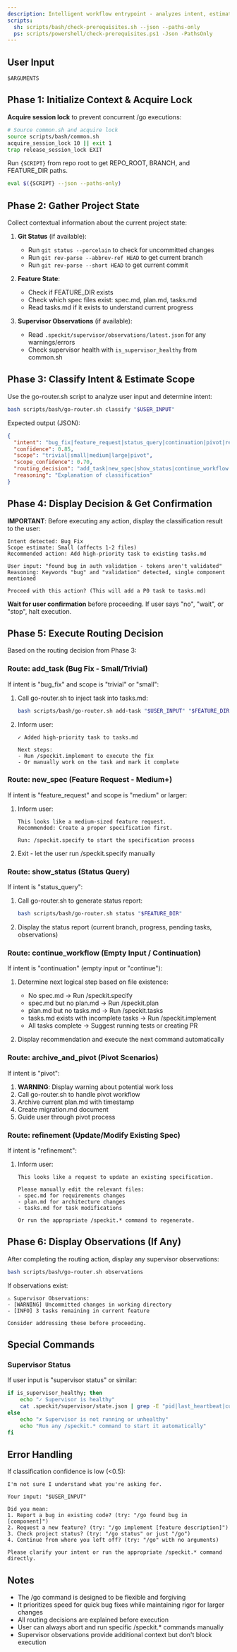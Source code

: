 ```yaml
---
description: Intelligent workflow entrypoint - analyzes intent, estimates scope, and routes to appropriate commands
scripts:
  sh: scripts/bash/check-prerequisites.sh --json --paths-only
  ps: scripts/powershell/check-prerequisites.ps1 -Json -PathsOnly
---
```


## User Input

```text
$ARGUMENTS
```

## Phase 1: Initialize Context & Acquire Lock

**Acquire session lock** to prevent concurrent /go executions:

```bash
# Source common.sh and acquire lock
source scripts/bash/common.sh
acquire_session_lock 10 || exit 1
trap release_session_lock EXIT
```

Run `{SCRIPT}` from repo root to get REPO_ROOT, BRANCH, and FEATURE_DIR paths.

```bash
eval $({SCRIPT} --json --paths-only)
```

## Phase 2: Gather Project State

Collect contextual information about the current project state:

1. **Git Status** (if available):
   - Run `git status --porcelain` to check for uncommitted changes
   - Run `git rev-parse --abbrev-ref HEAD` to get current branch
   - Run `git rev-parse --short HEAD` to get current commit

2. **Feature State**:
   - Check if FEATURE_DIR exists
   - Check which spec files exist: spec.md, plan.md, tasks.md
   - Read tasks.md if it exists to understand current progress

3. **Supervisor Observations** (if available):
   - Read `.speckit/supervisor/observations/latest.json` for any warnings/errors
   - Check supervisor health with `is_supervisor_healthy` from common.sh

## Phase 3: Classify Intent & Estimate Scope

Use the go-router.sh script to analyze user input and determine intent:

```bash
bash scripts/bash/go-router.sh classify "$USER_INPUT"
```

Expected output (JSON):
```json
{
  "intent": "bug_fix|feature_request|status_query|continuation|pivot|refinement",
  "confidence": 0.85,
  "scope": "trivial|small|medium|large|pivot",
  "scope_confidence": 0.70,
  "routing_decision": "add_task|new_spec|show_status|continue_workflow|archive_and_pivot",
  "reasoning": "Explanation of classification"
}
```

## Phase 4: Display Decision & Get Confirmation

**IMPORTANT**: Before executing any action, display the classification result to the user:

```
Intent detected: Bug Fix
Scope estimate: Small (affects 1-2 files)
Recommended action: Add high-priority task to existing tasks.md

User input: "found bug in auth validation - tokens aren't validated"
Reasoning: Keywords "bug" and "validation" detected, single component mentioned

Proceed with this action? (This will add a P0 task to tasks.md)
```

**Wait for user confirmation** before proceeding. If user says "no", "wait", or "stop", halt execution.

## Phase 5: Execute Routing Decision

Based on the routing decision from Phase 3:

### Route: add_task (Bug Fix - Small/Trivial)
If intent is "bug_fix" and scope is "trivial" or "small":

1. Call go-router.sh to inject task into tasks.md:
   ```bash
   bash scripts/bash/go-router.sh add-task "$USER_INPUT" "$FEATURE_DIR/tasks.md"
   ```

2. Inform user:
   ```
   ✓ Added high-priority task to tasks.md

   Next steps:
   - Run /speckit.implement to execute the fix
   - Or manually work on the task and mark it complete
   ```

### Route: new_spec (Feature Request - Medium+)
If intent is "feature_request" and scope is "medium" or larger:

1. Inform user:
   ```
   This looks like a medium-sized feature request.
   Recommended: Create a proper specification first.

   Run: /speckit.specify to start the specification process
   ```

2. Exit - let the user run /speckit.specify manually

### Route: show_status (Status Query)
If intent is "status_query":

1. Call go-router.sh to generate status report:
   ```bash
   bash scripts/bash/go-router.sh status "$FEATURE_DIR"
   ```

2. Display the status report (current branch, progress, pending tasks, observations)

### Route: continue_workflow (Empty Input / Continuation)
If intent is "continuation" (empty input or "continue"):

1. Determine next logical step based on file existence:
   - No spec.md → Run /speckit.specify
   - spec.md but no plan.md → Run /speckit.plan
   - plan.md but no tasks.md → Run /speckit.tasks
   - tasks.md exists with incomplete tasks → Run /speckit.implement
   - All tasks complete → Suggest running tests or creating PR

2. Display recommendation and execute the next command automatically

### Route: archive_and_pivot (Pivot Scenarios)
If intent is "pivot":

1. **WARNING**: Display warning about potential work loss
2. Call go-router.sh to handle pivot workflow
3. Archive current plan.md with timestamp
4. Create migration.md document
5. Guide user through pivot process

### Route: refinement (Update/Modify Existing Spec)
If intent is "refinement":

1. Inform user:
   ```
   This looks like a request to update an existing specification.

   Please manually edit the relevant files:
   - spec.md for requirements changes
   - plan.md for architecture changes
   - tasks.md for task modifications

   Or run the appropriate /speckit.* command to regenerate.
   ```

## Phase 6: Display Observations (If Any)

After completing the routing action, display any supervisor observations:

```bash
bash scripts/bash/go-router.sh observations
```

If observations exist:
```
⚠ Supervisor Observations:
- [WARNING] Uncommitted changes in working directory
- [INFO] 3 tasks remaining in current feature

Consider addressing these before proceeding.
```

## Special Commands

### Supervisor Status
If user input is "supervisor status" or similar:
```bash
if is_supervisor_healthy; then
    echo "✓ Supervisor is healthy"
    cat .speckit/supervisor/state.json | grep -E "pid|last_heartbeat|current_branch" || true
else
    echo "✗ Supervisor is not running or unhealthy"
    echo "Run any /speckit.* command to start it automatically"
fi
```

## Error Handling

If classification confidence is low (<0.5):
```
I'm not sure I understand what you're asking for.

Your input: "$USER_INPUT"

Did you mean:
1. Report a bug in existing code? (try: "/go found bug in [component]")
2. Request a new feature? (try: "/go implement [feature description]")
3. Check project status? (try: "/go status" or just "/go")
4. Continue from where you left off? (try: "/go" with no arguments)

Please clarify your intent or run the appropriate /speckit.* command directly.
```

## Notes

- The /go command is designed to be flexible and forgiving
- It prioritizes speed for quick bug fixes while maintaining rigor for larger changes
- All routing decisions are explained before execution
- User can always abort and run specific /speckit.* commands manually
- Supervisor observations provide additional context but don't block execution
